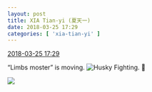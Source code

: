 ```yaml
---
layout: post
title: XIA Tian-yi (夏天一)
date: 2018-03-25 17:29
categories: [ 'xia-tian-yi' ]
---
```


<div class="weibo-info">
  <a href="https://weibo.com/6286030291/G91BnkcqR">2018-03-25 17:29</a>
</div>

“Limbs moster” is moving. ![Husky](https://img.t.sinajs.cn/t4/appstyle/expression/ext/normal/74/moren_hashiqi_org.png) Fighting. :muscle:

<!-- more -->

<a href="http://wx2.sinaimg.cn/mw690/006RpxDlgy1fpp6wscq5tj315o0v8114.jpg">
  <img class="weibo-pic-preview-h" src="http://wx2.sinaimg.cn/orj360/006RpxDlgy1fpp6wscq5tj315o0v8114.jpg" />
</a>
